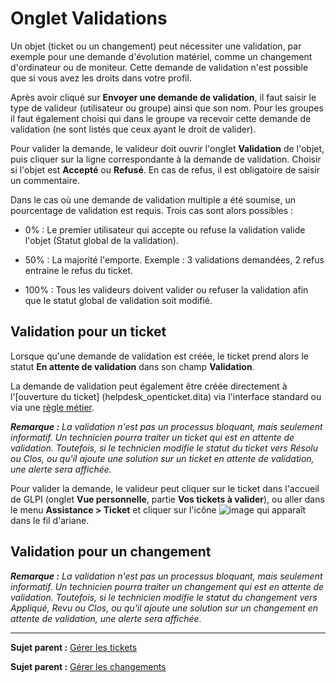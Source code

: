 Onglet Validations
==================

Un objet (ticket ou un changement) peut nécessiter une validation, par exemple pour une demande d'évolution matériel, comme un changement d'ordinateur ou de moniteur. Cette demande de validation n'est possible que si vous avez les droits dans votre profil.

Après avoir cliqué sur **Envoyer une demande de validation**, il faut saisir le type de valideur (utilisateur ou groupe) ainsi que son nom. Pour les groupes il faut également choisi qui dans le groupe va recevoir cette demande de validation (ne sont listés que ceux ayant le droit de valider). 

Pour valider la demande, le valideur doit ouvrir l'onglet **Validation** de l'objet, puis cliquer sur la ligne correspondante à la demande de validation. Choisir si l'objet est **Accepté** ou **Refusé**. En cas de refus, il est obligatoire de saisir un commentaire.

Dans le cas où une demande de validation multiple a été soumise, un pourcentage de validation est requis. Trois cas sont alors possibles :

- 0% : Le premier utilisateur qui accepte ou refuse la validation valide l'objet (Statut global de la validation).

- 50% : La majorité l'emporte. Exemple : 3 validations demandées, 2 refus entraine le refus du ticket.

- 100% : Tous les valideurs doivent valider ou refuser la validation afin que le statut global de validation soit modifié.

Validation pour un ticket
-------------------------
Lorsque qu'une demande de validation est créée, le ticket prend alors le statut **En attente de validation** dans son champ **Validation**.

La demande de validation peut également être créée directement à l'[ouverture du ticket] (helpdesk_openticket.dita) via l'interface standard ou via une [règle métier](administration_rule_ticket.dita).

***Remarque :** La validation n'est pas un processus bloquant, mais seulement informatif. Un technicien pourra traiter un ticket qui est en attente de validation. Toutefois, si le technicien modifie le statut du ticket vers Résolu ou Clos, ou qu'il ajoute une solution sur un ticket en attente de validation, une alerte sera affichée.*

Pour valider la demande, le valideur peut cliquer sur le ticket dans l'accueil de GLPI (onglet **Vue personnelle**, partie **Vos tickets à valider**), ou aller dans le menu **Assistance > Ticket** et cliquer
sur l'icône ![image](docs/image/menu_showall.png) qui apparaît dans le fil d'ariane.


Validation pour un changement
-----------------------------

***Remarque :** La validation n'est pas un processus bloquant, mais seulement informatif. Un technicien pourra traiter un changement qui est en attente de validation. Toutefois, si le technicien modifie le statut du changement vers Appliqué, Revu ou Clos, ou qu'il ajoute une solution sur un changement en attente de validation, une alerte sera affichée.*


-------
**Sujet parent :** [Gérer les tickets](index.php?fr/04_Module_Assistance/06_Tickets/03_Gérer_les_tickets.md "Les tickets se gèrent depuis le menu Assistance > Tickets")

**Sujet parent :** [Gérer les changements](index.php?fr/04_Module_Assistance/09_Changements.md "Les changements se gèrent depuis le menu Assistance > Changements")